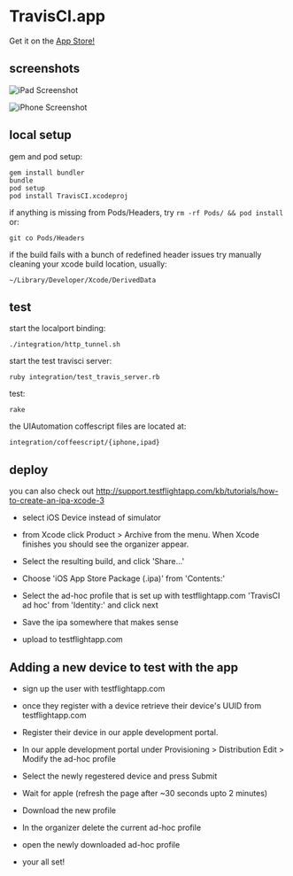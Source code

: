 TravisCI.app
============

Get it on the [App Store!](http://itunes.apple.com/us/app/travisci/id496877270)

screenshots
-----------

![iPad Screenshot](https://raw.github.com/bendyworks/TravisCI.app/master/doc/iPad_screenshot.png)

![iPhone Screenshot](https://raw.github.com/bendyworks/TravisCI.app/master/doc/iPhone_screenshot.png)


local setup
-----------

gem and pod setup:

```
gem install bundler
bundle
pod setup
pod install TravisCI.xcodeproj
```

if anything is missing from Pods/Headers, try `rm -rf Pods/ && pod install` or:

`git co Pods/Headers`

if the build fails with a bunch of redefined header issues try manually cleaning your xcode build location, usually:

`~/Library/Developer/Xcode/DerivedData`


test
----

start the localport binding:

`./integration/http_tunnel.sh`

start the test travisci server:

`ruby integration/test_travis_server.rb`

test:

`rake`

the UIAutomation coffescript files are located at:

`integration/coffeescript/{iphone,ipad}`

deploy
---------

you can also check out http://support.testflightapp.com/kb/tutorials/how-to-create-an-ipa-xcode-3

* select iOS Device instead of simulator

* from Xcode click Product > Archive from the menu. When Xcode finishes you should see the organizer appear.

* Select the resulting build, and click 'Share...'

* Choose 'iOS App Store Package (.ipa)' from 'Contents:'

* Select the ad-hoc profile that is set up with testflightapp.com 'TravisCI ad hoc' from 'Identity:' and click next

* Save the ipa somewhere that makes sense

* upload to testflightapp.com


Adding a new device to test with the app
----------------------------------------

* sign up the user with testflightapp.com

* once they register with a device retrieve their device's UUID from testflightapp.com

* Register their device in our apple development portal.

* In our apple development portal under Provisioning > Distribution Edit > Modify the ad-hoc profile

* Select the newly regestered device and press Submit

* Wait for apple (refresh the page after ~30 seconds upto 2 minutes)

* Download the new profile

* In the organizer delete the current ad-hoc profile

* open the newly downloaded ad-hoc profile

* your all set!
